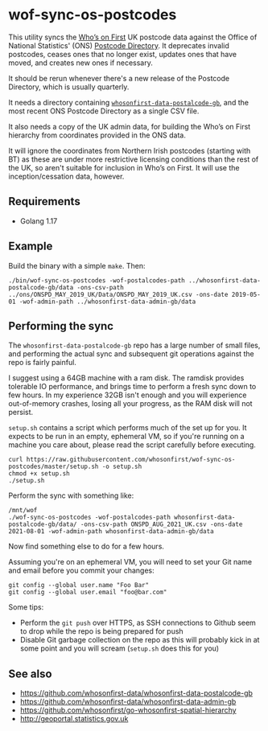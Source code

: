 # wof-sync-os-postcodes

This utility syncs the [Who’s on First](https://www.whosonfirst.org) UK postcode data against the Office of National Statistics' (ONS) [Postcode Directory](https://geoportal.statistics.gov.uk/search?collection=Dataset&sort=-modified&tags=PRD_ONSPD). It deprecates invalid postcodes, ceases ones that no longer exist, updates ones that have moved, and creates new ones if necessary.

It should be rerun whenever there's a new release of the Postcode Directory, which is usually quarterly.

It needs a directory containing [`whosonfirst-data-postalcode-gb`](https://github.com/whosonfirst-data/whosonfirst-data-postalcode-gb), and the most recent ONS Postcode Directory as a single CSV file.

It also needs a copy of the UK admin data, for building the Who’s on First hierarchy from coordinates provided in the ONS data.

It will ignore the coordinates from Northern Irish postcodes (starting with BT) as these are under more restrictive licensing conditions than the rest of the UK, so aren't suitable for inclusion in Who’s on First. It will use the inception/cessation data, however.

## Requirements

- Golang 1.17

## Example

Build the binary with a simple `make`. Then:

```shell
./bin/wof-sync-os-postcodes -wof-postalcodes-path ../whosonfirst-data-postalcode-gb/data -ons-csv-path ../ons/ONSPD_MAY_2019_UK/Data/ONSPD_MAY_2019_UK.csv -ons-date 2019-05-01 -wof-admin-path ../whosonfirst-data-admin-gb/data
```

## Performing the sync

The `whosonfirst-data-postalcode-gb` repo has a large number of small files, and performing the actual sync and subsequent git operations against the repo is fairly painful.

I suggest using a 64GB machine with a ram disk. The ramdisk provides tolerable IO performance, and brings time to perform a fresh sync down to few hours. In my experience 32GB isn't enough and you will experience out-of-memory crashes, losing all your progress, as the RAM disk will not persist.

`setup.sh` contains a script which performs much of the set up for you. It expects to be run in an empty, ephemeral VM, so if you're running on a machine you care about, please read the script carefully before executing.

```shell
curl https://raw.githubusercontent.com/whosonfirst/wof-sync-os-postcodes/master/setup.sh -o setup.sh
chmod +x setup.sh
./setup.sh
```

Perform the sync with something like:

```shell
/mnt/wof
./wof-sync-os-postcodes -wof-postalcodes-path whosonfirst-data-postalcode-gb/data/ -ons-csv-path ONSPD_AUG_2021_UK.csv -ons-date 2021-08-01 -wof-admin-path whosonfirst-data-admin-gb/data
```

Now find something else to do for a few hours. 

Assuming you're on an ephemeral VM, you will need to set your Git name and email before you commit your changes:

```shell
git config --global user.name "Foo Bar"
git config --global user.email "foo@bar.com"
```

Some tips:

* Perform the `git push` over HTTPS, as SSH connections to Github seem to drop while the repo is being prepared for push
* Disable Git garbage collection on the repo as this will probably kick in at some point and you will scream (`setup.sh` does this for you)

## See also

- https://github.com/whosonfirst-data/whosonfirst-data-postalcode-gb
- https://github.com/whosonfirst-data/whosonfirst-data-admin-gb
- https://github.com/whosonfirst/go-whosonfirst-spatial-hierarchy
- http://geoportal.statistics.gov.uk
